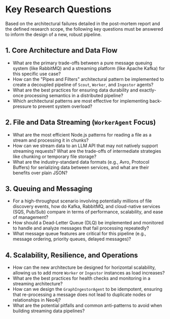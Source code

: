 # Key Research Questions

Based on the architectural failures detailed in the post-mortem report and the defined research scope, the following key questions must be answered to inform the design of a new, robust pipeline.

## 1. Core Architecture and Data Flow

*   What are the primary trade-offs between a pure message queuing system (like RabbitMQ) and a streaming platform (like Apache Kafka) for this specific use case?
*   How can the "Pipes and Filters" architectural pattern be implemented to create a decoupled pipeline of `Scout`, `Worker`, and `Ingestor` agents?
*   What are the best practices for ensuring data durability and exactly-once processing semantics in a distributed pipeline?
*   Which architectural patterns are most effective for implementing back-pressure to prevent system overload?

## 2. File and Data Streaming (`WorkerAgent` Focus)

*   What are the most efficient Node.js patterns for reading a file as a stream and processing it in chunks?
*   How can we stream data to an LLM API that may not natively support streaming requests? What are the trade-offs of intermediate strategies like chunking or temporary file storage?
*   What are the industry-standard data formats (e.g., Avro, Protocol Buffers) for serializing data between services, and what are their benefits over plain JSON?

## 3. Queuing and Messaging

*   For a high-throughput scenario involving potentially millions of file discovery events, how do Kafka, RabbitMQ, and cloud-native services (SQS, Pub/Sub) compare in terms of performance, scalability, and ease of management?
*   How should a Dead-Letter Queue (DLQ) be implemented and monitored to handle and analyze messages that fail processing repeatedly?
*   What message queue features are critical for this pipeline (e.g., message ordering, priority queues, delayed messages)?

## 4. Scalability, Resilience, and Operations

*   How can the new architecture be designed for horizontal scalability, allowing us to add more `Worker` or `Ingestor` instances as load increases?
*   What are the best practices for health checks and monitoring in a streaming architecture?
*   How can we design the `GraphIngestorAgent` to be idempotent, ensuring that re-processing a message does not lead to duplicate nodes or relationships in Neo4j?
*   What are the potential pitfalls and common anti-patterns to avoid when building streaming data pipelines?